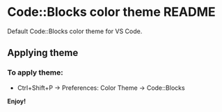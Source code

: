 # Code::Blocks color theme README

Default Code::Blocks color theme for VS Code.

## Applying theme

### To apply theme:
* Ctrl+Shift+P -> Preferences: Color Theme -> Code::Blocks

**Enjoy!**
